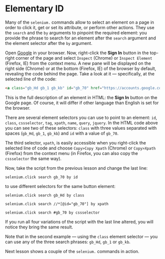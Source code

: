 # Elementary ID

Many of the `selenium.` commands allow to select an element on a page in order to click it, get or set its attribute, or perform other actions. They use the `search` and the `by` arguments to pinpoint the required element: you provide the phrase to search for an element after the `search` argument and the element selector after the `by` argument.

Open [Google](https://google.com) in your browser. Now, right-click the **Sign In** button in the top-right corner of the page and select `Inspect` (Chrome) or `Inspect Element` (Firefox, IE) from the context menu. A new pane will be displayed on the right side (Chrome) or at the bottom (Firefox, IE) of the browser by default, revealing the code behind the page. Take a look at it — specifically, at the selected line of the code:

```html
<a class="gb_Hd gb_1 gb_kb" id="gb_70" href="https://accounts.google.com/ServiceLogin?hl=en&amp;passive=true&amp;continue=https://www.google.com/" target="_top">Sign in</a>
```

This is the full description of an element in HTML: the **Sign In** button on the Google page. Of course, it will differ if other language than English is set for the browser.

There are several element selectors you can use to point to an element: `id`, `class`, `cssselector`, `tag`, `xpath`, `name`, `query`, `jquery`. In the HTML code above you can see two of these selectors: `class` with three values separated with spaces (`gb_Hd`, `gb_1`, `gb_kb`) and `id` with a value of `gb_70`.

The third selector, `xpath`, is easily accessible when you right-click the selected line of code and choose `Copy>Copy Xpath` (Chrome) or `Copy>Xpath` (Firefox) from the context menu (in Firefox, you can also copy the `cssselector` the same way).

Now, take the script from the previous lesson and change the last line:

```G1ANT
selenium.click search gb_70 by id
```

 to use different selectors for the same button element:

```G1ANT
selenium.click search gb_Hd by class
```


```G1ANT
selenium.click search //*[@id="gb_70"] by xpath
```

```G1ANT
selenium.click search #gb_70 by cssselector
```

If you run all four variations of the script with the last line altered, you will notice they bring the same result.

Note that in the second example — using the `class` element selector — you can use any of the three search phrases: `gb_Hd`, `gb_1` or `gb_kb`.

Next lesson shows a couple of the `selenium.` commands in action.
